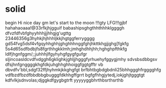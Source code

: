 # solid
begin
Hi
nice day
gm
let's start
to the moon !!!gty
LFG!!!gjbf
hahahaoaaa!@33rfkjhjgguif
babashipsghgthhthhhklggggh
dfvzfdfvbfghyyhhhjjjhhgjg'ugttg
23446356g3hyhkjhjhhhljkkjhgtggferrygggg
gd54fvg5dsf4vfgqyhhghhjghghhhnggfghjhkttkhgjjghg[fgkfg
5s4d65sdfbdbjfs8fgrthhgkklmh;jmhghdhhjhh;hghghpfthkfg
ldlfjhgnfggm/;;juhhhjlfgyhyhgfgygfgufgr
sljincoasldcvdfvdggh6gklighkjghljjhgggfyrhuehyfggygjmhy
sdvsbsdbbgsv dfsjhnfgnggggkhgfdkjuhghhghhoiggfggtgfftr
vb dbvdfv'bbl,sdgf32ffjhyhmkjkkghgfgt
brfbhtbgbdgbdnli25bhhggghfrgggghfg
vdfbzdfbzdfbbdbbgbugggfdkhhgffgrrt
bgfgfhhgjytedj,iokjghjtgggtgt
kdfvlkjsdnvolas;djggkdfgygbgtrft
yyyyyggbhrthbsrthsrthb
